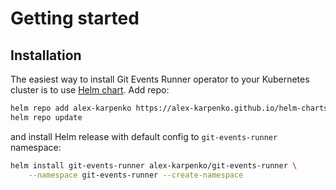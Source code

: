 # Getting started

## Installation

The easiest way to install Git Events Runner operator to your Kubernetes cluster is to use [Helm chart](https://github.com/alex-karpenko/helm-charts/tree/main/charts/git-events-runner). Add repo:


```bash
helm repo add alex-karpenko https://alex-karpenko.github.io/helm-charts
helm repo update
```

and install Helm release with default config to `git-events-runner` namespace:

```bash
helm install git-events-runner alex-karpenko/git-events-runner \
    --namespace git-events-runner --create-namespace
```
